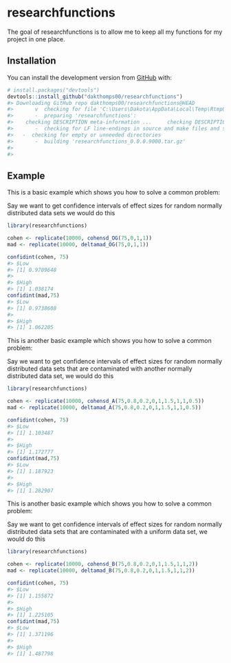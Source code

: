 
<!-- README.md is generated from README.Rmd. Please edit that file -->

# researchfunctions

<!-- badges: start -->
<!-- badges: end -->

The goal of researchfunctions is to allow me to keep all my functions
for my project in one place.

## Installation

You can install the development version from
[GitHub](https://github.com/) with:

``` r
# install.packages("devtools")
devtools::install_github("dakthomps00/researchfunctions")
#> Downloading GitHub repo dakthomps00/researchfunctions@HEAD
#>       v  checking for file 'C:\Users\Dakota\AppData\Local\Temp\Rtmp0ORHxH\remotes3fd82da944f9\dakthomps00-researchfunctions-66c6825/DESCRIPTION'
#>       -  preparing 'researchfunctions':
#>    checking DESCRIPTION meta-information ...     checking DESCRIPTION meta-information ...   v  checking DESCRIPTION meta-information
#>       -  checking for LF line-endings in source and make files and shell scripts
#>   -  checking for empty or unneeded directories
#>       -  building 'researchfunctions_0.0.0.9000.tar.gz'
#>      
#> 
```

## Example

This is a basic example which shows you how to solve a common problem:

Say we want to get confidence intervals of effect sizes for random
normally distributed data sets we would do this

``` r
library(researchfunctions)

cohen <- replicate(10000, cohensd_OG(75,0,1,1))
mad <- replicate(10000, deltamad_OG(75,0,1,1))

confidint(cohen, 75)
#> $Low
#> [1] 0.9709648
#> 
#> $High
#> [1] 1.038174
confidint(mad,75)
#> $Low
#> [1] 0.9738608
#> 
#> $High
#> [1] 1.062205
```

This is another basic example which shows you how to solve a common
problem:

Say we want to get confidence intervals of effect sizes for random
normally distributed data sets that are contaminated with another
normally distributed data set, we would do this

``` r
library(researchfunctions)

cohen <- replicate(10000, cohensd_A(75,0.8,0.2,0,1,1.5,1,1,0.5))
mad <- replicate(10000, deltamad_A(75,0.8,0.2,0,1,1.5,1,1,0.5))

confidint(cohen, 75)
#> $Low
#> [1] 1.103487
#> 
#> $High
#> [1] 1.172777
confidint(mad,75)
#> $Low
#> [1] 1.187923
#> 
#> $High
#> [1] 1.282907
```

This is another basic example which shows you how to solve a common
problem:

Say we want to get confidence intervals of effect sizes for random
normally distributed data sets that are contaminated with a uniform data
set, we would do this

``` r
library(researchfunctions)

cohen <- replicate(10000, cohensd_B(75,0.8,0.2,0,1,1.5,1,1,2))
mad <- replicate(10000, deltamad_B(75,0.8,0.2,0,1,1.5,1,1,2))

confidint(cohen, 75)
#> $Low
#> [1] 1.155872
#> 
#> $High
#> [1] 1.225105
confidint(mad,75)
#> $Low
#> [1] 1.371196
#> 
#> $High
#> [1] 1.487798
```
